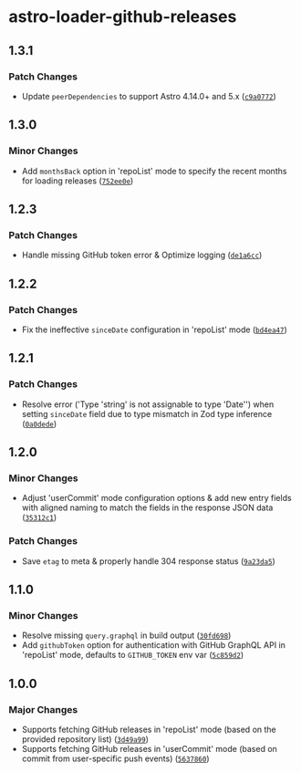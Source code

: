 # astro-loader-github-releases

## 1.3.1

### Patch Changes

- Update `peerDependencies` to support Astro 4.14.0+ and 5.x ([`c9a0772`](https://github.com/lin-stephanie/astro-loaders/commit/c9a077259de2f4da9c2503955a43daddae948b0a))

## 1.3.0

### Minor Changes

- Add `monthsBack` option in 'repoList' mode to specify the recent months for loading releases ([`752ee0e`](https://github.com/lin-stephanie/astro-loaders/commit/752ee0e9ae3fba4a78091737c675979936284279))

## 1.2.3

### Patch Changes

- Handle missing GitHub token error & Optimize logging ([`de1a6cc`](https://github.com/lin-stephanie/astro-loaders/commit/de1a6cc2b3a244d93280c96ee4b6994cd4060162))

## 1.2.2

### Patch Changes

- Fix the ineffective `sinceDate` configuration in 'repoList' mode ([`bd4ea47`](https://github.com/lin-stephanie/astro-loaders/commit/bd4ea47fbff892a3c017999775fd52cd6dd45568))

## 1.2.1

### Patch Changes

- Resolve error ('Type 'string' is not assignable to type 'Date'') when setting `sinceDate` field due to type mismatch in Zod type inference ([`0a0dede`](https://github.com/lin-stephanie/astro-loaders/commit/0a0dede095dab52612a92cf14f00a81d796e2570))

## 1.2.0

### Minor Changes

- Adjust 'userCommit' mode configuration options & add new entry fields with aligned naming to match the fields in the response JSON data ([`35312c1`](https://github.com/lin-stephanie/astro-loaders/commit/35312c165ef95391c865e5bfcd5b8790c8d20683))

### Patch Changes

- Save `etag` to meta & properly handle 304 response status ([`9a23da5`](https://github.com/lin-stephanie/astro-loaders/commit/9a23da5989f5f495de2dfbce1064024ed2af9d9e))

## 1.1.0

### Minor Changes

- Resolve missing `query.graphql` in build output ([`30fd698`](https://github.com/lin-stephanie/astro-loaders/commit/30fd6985b0120af1fde11c4537453e984eb7e226))
- Add `githubToken` option for authentication with GitHub GraphQL API in 'repoList' mode, defaults to `GITHUB_TOKEN` env var ([`5c859d2`](https://github.com/lin-stephanie/astro-loaders/commit/5c859d28328d2b80ad0872a8565745a7408d4351))

## 1.0.0

### Major Changes

- Supports fetching GitHub releases in 'repoList' mode (based on the provided repository list) ([`3d49a99`](https://github.com/lin-stephanie/astro-loaders/commit/3d49a99ea58c41cf1c52f4fdffe79e053a00eb90))
- Supports fetching GitHub releases in 'userCommit' mode (based on commit from user-specific push events) ([`5637860`](https://github.com/lin-stephanie/astro-loaders/commit/56378602f3e6c10887ff704280319414d8f91eb3))
